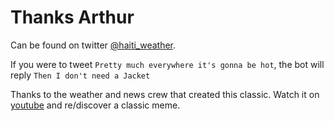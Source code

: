 # Thanks Arthur

Can be found on twitter [@haiti_weather](https://twitter.com/haiti_weather).

If you were to tweet `Pretty much everywhere it's gonna be hot`, the bot will reply `Then I don't need a Jacket`

Thanks to the weather and news crew that created this classic. Watch it on [youtube](https://www.youtube.com/watch?v=7QLSRMoKKS0) and re/discover a classic meme.
